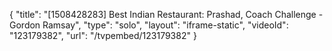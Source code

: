 {
    "title": "[1508428283] Best Indian Restaurant: Prashad, Coach Challenge - Gordon Ramsay",
    "type": "solo",
    "layout": "iframe-static",
    "videoId": "123179382",
    "url": "\/tvpembed\/123179382"
}